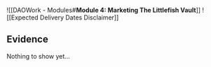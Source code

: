 ![[DAOWork - Modules#**Module 4: Marketing The Littlefish Vault**]]
![[Expected Delivery Dates Disclaimer]]

## Evidence

Nothing to show yet...
